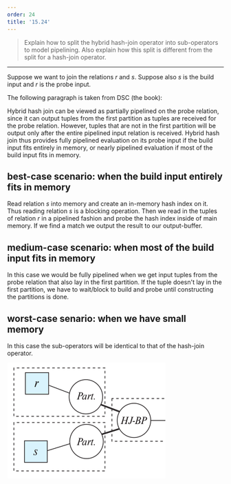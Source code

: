 ```yaml
---
order: 24
title: '15.24'
---
```

> Explain how to split the hybrid hash-join operator into sub-operators to 
> model pipelining. Also explain how this split is different from the split 
> for a hash-join operator. 

--------------------------------

Suppose we want to join the relations $r$ and $s$. Suppose also $s$ is the build input and
$r$ is the probe input. 

The following paragraph is taken from DSC (the book): 

Hybrid hash join can be viewed as partially pipelined on the probe relation, 
since it can output tuples from the first partition as tuples are received for the 
probe relation. However, tuples that are not in the first partition will be output
only after the entire pipelined input relation is received. Hybrid hash join thus provides
fully pipelined evaluation on its probe input if the build input fits entirely in memory, 
or nearly pipelined evaluation if most of the build input fits in memory. 

## best-case scenario: when the build input entirely fits in memory

Read relation $s$ into memory and create an in-memory hash index on it. 
Thus reading relation $s$ is a blocking operation. Then we read in the tuples of 
relation $r$ in a pipelined fashion and probe the hash index inside of main memory. 
If we find a match we output the result to our output-buffer. 

## medium-case scenario: when most of the build input fits in memory 

In this case we would be fully pipelined when we get input tuples from the probe 
relation that also lay in the first partition. If the tuple doesn't lay in the first 
partition, we have to wait/block to build and probe until constructing the partitions is done.

## worst-case senario: when we have small memory

In this case the sub-operators will be identical to that of the hash-join operator. 

<img src="sub_operators_of_hash_join.png">